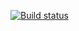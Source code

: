 [![Build status](https://ci.appveyor.com/api/projects/status/2623uuarlg76bt1r?svg=true)](https://ci.appveyor.com/project/ArtemS27/aqa-homework-2-1)